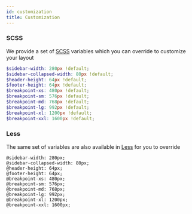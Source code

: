 ```yaml
---
id: customization
title: Customization
---
```


### SCSS

We provide a set of [SCSS](https://sass-lang.com/) variables which you can override to customize your layout

```scss
$sidebar-width: 280px !default;
$sidebar-collapsed-width: 80px !default;
$header-height: 64px !default;
$footer-height: 64px !default;
$breakpoint-xs: 480px !default;
$breakpoint-sm: 576px !default;
$breakpoint-md: 768px !default;
$breakpoint-lg: 992px !default;
$breakpoint-xl: 1200px !default;
$breakpoint-xxl: 1600px !default;
```

### Less

The same set of variables are also available in [Less](http://lesscss.org/) for you to override

```less
@sidebar-width: 280px;
@sidebar-collapsed-width: 80px;
@header-height: 64px;
@footer-height: 64px;
@breakpoint-xs: 480px;
@breakpoint-sm: 576px;
@breakpoint-md: 768px;
@breakpoint-lg: 992px;
@breakpoint-xl: 1200px;
@breakpoint-xxl: 1600px;
```
